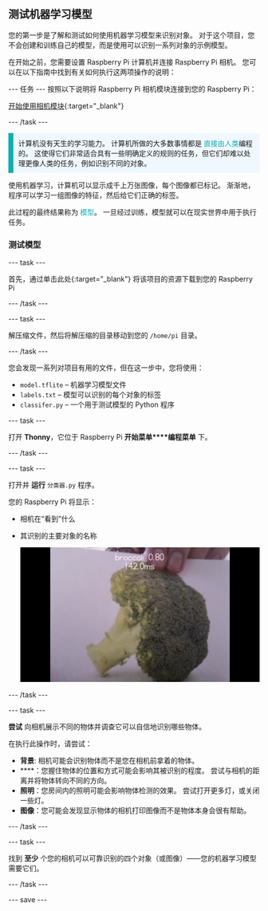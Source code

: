 ## 测试机器学习模型

您的第一步是了解和测试如何使用机器学习模型来识别对象。 对于这个项目，您不会创建和训练自己的模型，而是使用可以识别一系列对象的示例模型。

在开始之前，您需要设置 Raspberry Pi 计算机并连接 Raspberry Pi 相机。 您可以在以下指南中找到有关如何执行这两项操作的说明：

--- 任务 --- 按照以下说明将 Raspberry Pi 相机模块连接到您的 Raspberry Pi：

[开始使用相机模块](https://projects.raspberrypi.org/en/projects/getting-started-with-picamera){:target="_blank"}

--- /task ---

<p style="border-left: solid; border-width:10px; border-color: #0faeb0; background-color: aliceblue; padding: 10px;">
计算机没有天生的学习能力。 计算机所做的大多数事情都是 <span style="color: #0faeb0">直接由人类</span>编程的。 这使得它们非常适合具有一些明确定义的规则的任务，但它们却难以处理更像人类的任务，例如识别不同的对象。

使用机器学习，计算机可以显示成千上万张图像，每个图像都已标记。 渐渐地，程序可以学习一组图像的特征，然后给它们正确的标签。

此过程的最终结果称为 <span style="color: #0faeb0">模型</span>。 一旦经过训练，模型就可以在现实世界中用于执行任务。 
</p>

### 测试模型

--- task ---

 首先，通过单击此处</a>{:target="_blank"} 将该项目的资源下载到您的 Raspberry Pi

</p> 

--- /task ---

--- task ---

解压缩文件，然后将解压缩的目录移动到您的 `/home/pi` 目录。

--- /task ---

您会发现一系列对项目有用的文件，但在这一步中，您将使用：

 - `model.tflite` – 机器学习模型文件
 - `labels.txt` – 模型可以识别的每个对象的标签
 - `classifer.py` – 一个用于测试模型的 Python 程序

--- task ---

打开 **Thonny**，它位于 Raspberry Pi **开始菜单****编程菜单** 下。 

--- /task ---

--- task ---

打开并 **运行** `分类器.py` 程序。 

您的 Raspberry Pi 将显示： 

+ 相机在“看到”什么
+ 其识别的主要对象的名称
  
  ![正在运行的识别器项目的图像。](images/classifier.png)

--- /task ---

--- task ---

**尝试** 向相机展示不同的物体并调查它可以自信地识别哪些物体。 

在执行此操作时，请尝试：

   - **背景**: 相机可能会识别物体而不是您在相机前拿着的物体。
   - ****：您握住物体的位置和方式可能会影响其被识别的程度。 尝试与相机的距离并将物体转向不同的方向。
   - **照明**：您房间内的照明可能会影响物体检测的效果。 尝试打开更多灯，或关闭一些灯。
   - **图像**：您可能会发现显示物体的相机打印图像而不是物体本身会很有帮助。

--- /task ---

--- task ---

找到 **至少** 个您的相机可以可靠识别的四个对象（或图像）——您的机器学习模型需要它们。

--- /task ---

--- save ---
